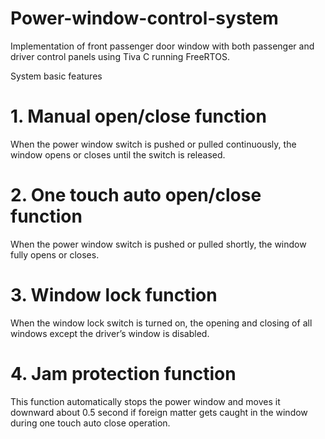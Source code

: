 # Power-window-control-system
Implementation of front passenger door window with both passenger and driver control panels using Tiva C running FreeRTOS.

System basic features
# 1. Manual open/close function
When the power window switch is pushed or pulled
continuously, the window opens or closes until the switch
is released.
# 2. One touch auto open/close function
When the power window switch is pushed or pulled
shortly, the window fully opens or closes.
# 3. Window lock function
When the window lock switch is turned on, the opening and closing of
all windows except the driver’s window is disabled.
# 4. Jam protection function
This function automatically stops the power window and moves it
downward about 0.5 second if foreign matter gets caught in the
window during one touch auto close operation.
